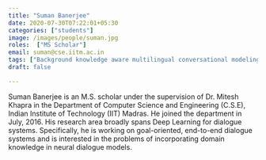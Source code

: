 ```yaml
---
title: "Suman Banerjee"
date: 2020-07-30T07:22:01+05:30
categories: ["students"]
image: /images/people/suman.jpg
roles:  ["MS Scholar"]
email: suman@cse.iitm.ac.in
tags: ["Background knowledge aware multilingual conversational modeling "]
draft: false

---
```



Suman Banerjee is an M.S. scholar under the supervision of Dr. Mitesh Khapra in the Department of Computer Science and Engineering (C.S.E), Indian Institute of Technology (IIT) Madras. He joined the department in July, 2016. His research area broadly spans Deep Learning for dialogue systems. Specifically, he is working on goal-oriented, end-to-end dialogue systems and is interested in the problems of incorporating domain knowledge in neural dialogue models.